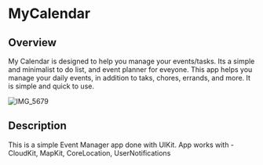 # MyCalendar

## Overview

My Calendar is designed to help you manage your events/tasks. Its a simple and minimalist to do list, and event planner for eveyone. This app helps you manage your daily events, in addition to taks, chores, errands, and more. It is simple and quick to use. 

![IMG_5679](https://user-images.githubusercontent.com/77309020/152410953-75cc9652-10e3-4fb7-8d8f-93f779d3b40d.PNG=250x250)

## Description

This is a simple Event Manager app done with UIKit.
App works with - CloudKit, MapKit, CoreLocation, UserNotifications
